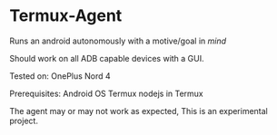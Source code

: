 # Termux-Agent

Runs an android autonomously with a motive/goal in *mind*

Should work on all ADB capable devices with a GUI.

Tested on: OnePlus Nord 4

Prerequisites:
Android OS
Termux
nodejs in Termux

The agent may or may not work as expected, This is an experimental project.